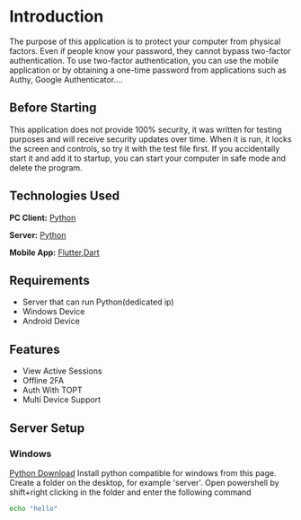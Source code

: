 
# Introduction

The purpose of this application is to protect your computer from physical factors. Even if people know your password, they cannot bypass two-factor authentication. To use two-factor authentication, you can use the mobile application or by obtaining a one-time password from applications such as Authy, Google Authenticator....



## Before Starting

This application does not provide 100% security, it was written for testing purposes and will receive security updates over time. When it is run, it locks the screen and controls, so try it with the test file first. If you accidentally start it and add it to startup, you can start your computer in safe mode and delete the program.
## Technologies Used

**PC Client:** [Python](https://www.python.org/downloads/)

**Server:** [Python](https://www.python.org/downloads/)

**Mobile App:** [Flutter](https://docs.flutter.dev/get-started/install),[Dart](https://en.m.wikipedia.org/wiki/Dart_%28programming_language%29)
  
## Requirements 

- Server that can run Python(dedicated ip)
- Windows Device
- Android Device
## Features

- View Active Sessions
- Offline 2FA
- Auth With TOPT
- Multi Device Support

  
## Server Setup

### Windows

[Python Download](https://www.python.org/downloads/) Install python compatible for windows from this page. Create a folder on the desktop, for example 'server'. Open powershell by shift+right clicking in the folder and enter the following command

```bash
echo "hello"
```
